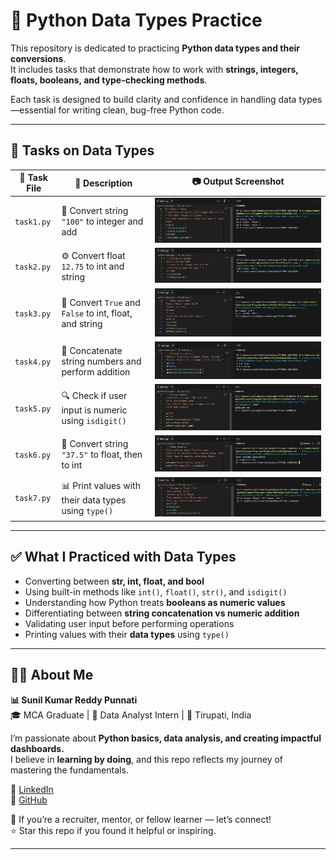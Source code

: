 # 🧠 Python Data Types Practice  

This repository is dedicated to practicing **Python data types and their conversions**.  
It includes tasks that demonstrate how to work with **strings, integers, floats, booleans, and type-checking methods**.  

Each task is designed to build clarity and confidence in handling data types—essential for writing clean, bug-free Python code.  

---

## 📂 Tasks on Data Types  

| 🧪 Task File | 📄 Description | 📷 Output Screenshot |
|--------------|---------------|----------------------|
| `task1.py`   | 🔢 Convert string `"100"` to integer and add | ![Task 1](task%201.png) |
| `task2.py`   | ⚙️ Convert float `12.75` to int and string | ![Task 2](task%202.png) |
| `task3.py`   | 🔁 Convert `True` and `False` to int, float, and string | ![Task 3](task%203.png) |
| `task4.py`   | 🔗 Concatenate string numbers and perform addition | ![Task 4](task%204.png) |
| `task5.py`   | 🔍 Check if user input is numeric using `isdigit()` | ![Task 5](task%205.png) |
| `task6.py`   | 🔄 Convert string `"37.5"` to float, then to int | ![Task 6](task%206.png) |
| `task7.py`   | 📊 Print values with their data types using `type()` | ![Task 7](task%207.png) |

---

## ✅ What I Practiced with Data Types  

- Converting between **str, int, float, and bool**  
- Using built-in methods like `int()`, `float()`, `str()`, and `isdigit()`  
- Understanding how Python treats **booleans as numeric values**  
- Differentiating between **string concatenation vs numeric addition**  
- Validating user input before performing operations  
- Printing values with their **data types** using `type()`  

---

## 👨‍💻 About Me  

**📊 Sunil Kumar Reddy Punnati**  
🎓 MCA Graduate | 💼 Data Analyst Intern | 📍 Tirupati, India  

I’m passionate about **Python basics, data analysis, and creating impactful dashboards.**  
I believe in **learning by doing**, and this repo reflects my journey of mastering the fundamentals.  

🔗 [LinkedIn](https://www.linkedin.com/in/sunilkumarreddypunnati)  
🔗 [GitHub](https://github.com/sunilkumarreddypunnati)  

🙌 If you’re a recruiter, mentor, or fellow learner — let’s connect!  
⭐ Star this repo if you found it helpful or inspiring.  

---
